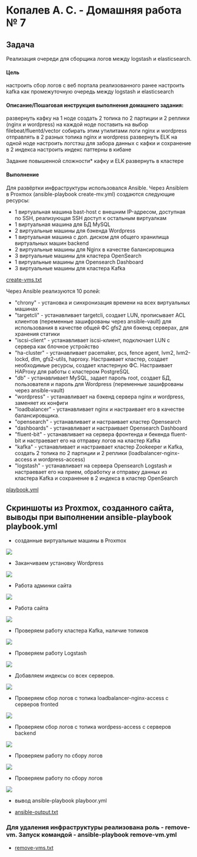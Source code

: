 #  Копалев А. С. - Домашняя работа № 7

## Задача
Реализация очереди для сборщика логов между logstash и elasticsearch.
#### Цель
настроить сбор логов с веб портала реализованного ранее
настроить kafka как промежуточную очередь между logstash и elasticsearch
#### Описание/Пошаговая инструкция выполнения домашнего задания:

развернуть кафку на 1 ноде
создать 2 топика по 2 партиции и 2 реплики (nginx и wordpress)
на каждой ноде поставить на выбор filebeat/fluentd/vector
собирать этим утилитами логи nginx и wordpress
отправлять в 2 разных топика nginx и wordpress
развернуть ELK на одной ноде
настроить логстэш для забора данных с кафки и сохранение в 2 индекса
настроить индекс паттерны в кибане

Задание повышенной сложности* кафку и ELK развернуть в кластере
#### Выполнение
Для развёртки инфраструктуры использовался Ansible.
Через Ansiblem в Proxmox (ansible-playbook create-mv.yml) создаются следующие ресурсы:
- 1 виртуальная машина bast-host с внешним IP-адресом, доступная по SSH, реализующая SSH доступ к остальным виртуалкам
- 1 виртуальная машина для БД MySQL
- 2 виртуальные машины для бэкенда Wordpress
- 1 виртуальная машина с доп. диском для общего хранилища виртуальных машин backend
- 2 виртуальные машины для Nginx в качестве балансировщика
- 3 виртуальные машины для кластера OpenSearch
- 1 виртуальные машины для Opensearch Dashboard
- 3 виртуальные машины для кластера Kafka

[create-vms.txt](./files/create-vms.txt)

Через Ansible реализуются 10 ролей:
 - "chrony" - установка и синхронизация времени на всех виртуальных машинах
 - "targetcli" - устанавливает targetcli, создает LUN, прописывает ACL клиентов (переменные зашифрованы через ansible-vault) для использования в качестве общей ФС gfs2 для бэкенд серверах, для хранения статики
 - "iscsi-client" - устанавливает iscsi-клиент, подключает LUN с сервера как блочное устройство 
 - "ha-cluster" - устанавливает pacemaker, pcs, fence agent, lvm2, lvm2-lockd, dlm, gfs2-utils, haproxy. Настраивает кластер, создает необходимые ресурсы, создает кластерную ФС. Настраивает HAProxy для работы с кластером PostgreSQL
 - "db" - устанавливает MySQL, задает пароль root, создает БД, пользователя и пароль для Wordpress (переменные зашифрованы через ansible-vault)
 - "wordpress" - устанавливает на бэкенд сервера nginx и wordpress, заменяет их конфиги
 - "loadbalancer" - устанавливает nginx и настраивает его в качестве балансировщика.
 - "opensearch" - устанавливает и настраивает кластер Opensearch
 - "dashboards" - устанавливает и настраивает Opensearch Dashboard
 - "fluent-bit" - устанавливает на сервера фронтенда и бекенда fluent-bit и настраевает его на отправку логов на кластер Kafka
 - "kafka" - устанавливает и настраивает кластер Zookeeper и Kafka, создать 2 топика по 2 партиции и 2 реплики (loadbalancer-nginx-access и wordpress-access)
 - "logstash" - устанавливает на сервера Opensearch Logstash и настраевает его на прием, обработку и отправку данных из кластера Kafka и сохранение в 2 индекса в кластер OpenSearch
 
[playbook.yml](./playbook.yml)

## Скриншоты из Proxmox, созданного сайта, выводы при выполнении ansible-playbook playbook.yml

- созданные виртуальные машины в Proxmox
  
![](files/pic/1.png)

- Заканчиваем установку Wordpress
  
![](files/pic/2.png)

- Работа админки сайта
  
![](files/pic/3.png)

- Работа сайта
  
![](files/pic/4.png)

- Проверяем работу кластера Kafka, наличие топиков

![](files/pic/5.png)

- Проверяем работу Logstash

![](files/pic/6.png)

- Добавляем индексы со всех серверов.

![](files/pic/7.png)

- Проверяем сбор логов c топика loadbalancer-nginx-access с серверов fronted

![](files/pic/8.png)

- Проверяем сбор логов c топика wordpess-access с серверов backend

![](files/pic/9.png)

- Проверяем работу по сбору логов

![](files/pic/10.png)

- Проверяем работу по сбору логов

![](files/pic/11.png)

- вывод ansible-playbook playboor.yml
  
- [ansible-output.txt](files/ansible-output.txt)

### Для удаления инфраструктуры реализована роль - remove-vm. Запуск командой - ansible-playbook remove-vm.yml

- [remove-vms.txt](files/remove-vms.txt)